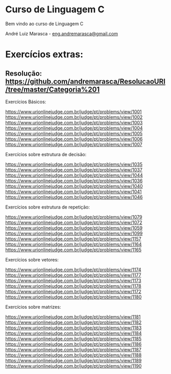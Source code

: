 # Curso de Linguagem C

Bem vindo ao curso de Linguagem C

André Luiz Marasca - eng.andremarasca@gmail.com

# Exercícios extras:

Resolução: https://github.com/andremarasca/ResolucaoURI/tree/master/Categoria%201
-----------------------------


Exercícios Básicos:

https://www.urionlinejudge.com.br/judge/pt/problems/view/1001
https://www.urionlinejudge.com.br/judge/pt/problems/view/1002
https://www.urionlinejudge.com.br/judge/pt/problems/view/1003
https://www.urionlinejudge.com.br/judge/pt/problems/view/1004
https://www.urionlinejudge.com.br/judge/pt/problems/view/1005
https://www.urionlinejudge.com.br/judge/pt/problems/view/1006
https://www.urionlinejudge.com.br/judge/pt/problems/view/1007

Exercícios sobre estrutura de decisão:

https://www.urionlinejudge.com.br/judge/pt/problems/view/1035
https://www.urionlinejudge.com.br/judge/pt/problems/view/1037
https://www.urionlinejudge.com.br/judge/pt/problems/view/1044
https://www.urionlinejudge.com.br/judge/pt/problems/view/1036
https://www.urionlinejudge.com.br/judge/pt/problems/view/1040
https://www.urionlinejudge.com.br/judge/pt/problems/view/1041
https://www.urionlinejudge.com.br/judge/pt/problems/view/1046


Exercícios sobre estrutura de repetição:

https://www.urionlinejudge.com.br/judge/pt/problems/view/1079
https://www.urionlinejudge.com.br/judge/pt/problems/view/1072
https://www.urionlinejudge.com.br/judge/pt/problems/view/1059
https://www.urionlinejudge.com.br/judge/pt/problems/view/1099
https://www.urionlinejudge.com.br/judge/pt/problems/view/1157
https://www.urionlinejudge.com.br/judge/pt/problems/view/1164
https://www.urionlinejudge.com.br/judge/pt/problems/view/1165


Exercícios sobre vetores:

https://www.urionlinejudge.com.br/judge/pt/problems/view/1174
https://www.urionlinejudge.com.br/judge/pt/problems/view/1177
https://www.urionlinejudge.com.br/judge/pt/problems/view/1173
https://www.urionlinejudge.com.br/judge/pt/problems/view/1178
https://www.urionlinejudge.com.br/judge/pt/problems/view/1172
https://www.urionlinejudge.com.br/judge/pt/problems/view/1180


Exercícios sobre matrizes:

https://www.urionlinejudge.com.br/judge/pt/problems/view/1181
https://www.urionlinejudge.com.br/judge/pt/problems/view/1182
https://www.urionlinejudge.com.br/judge/pt/problems/view/1183
https://www.urionlinejudge.com.br/judge/pt/problems/view/1184
https://www.urionlinejudge.com.br/judge/pt/problems/view/1185
https://www.urionlinejudge.com.br/judge/pt/problems/view/1186
https://www.urionlinejudge.com.br/judge/pt/problems/view/1187
https://www.urionlinejudge.com.br/judge/pt/problems/view/1188
https://www.urionlinejudge.com.br/judge/pt/problems/view/1189
https://www.urionlinejudge.com.br/judge/pt/problems/view/1190

